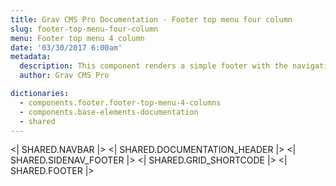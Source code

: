 ```yaml
---
title: Grav CMS Pro Documentation - Footer top menu four column
slug: footer-top-menu-four-column
menu: Footer top menu 4 column
date: '03/30/2017 6:00am'
metadata:
  description: This component renders a simple footer with the navigation menu rendered on its top and followed by a four columns for your contents
  author: Grav CMS Pro

dictionaries:
  - components.footer.footer-top-menu-4-columns
  - components.base-elements-documentation
  - shared
---
```


<| SHARED.NAVBAR |>
<| SHARED.DOCUMENTATION_HEADER |>
<| SHARED.SIDENAV_FOOTER |>
<| SHARED.GRID_SHORTCODE |>
<| SHARED.FOOTER |>
